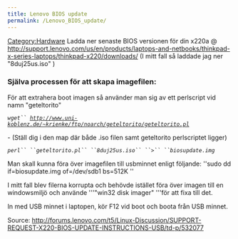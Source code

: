 ```yaml
---
title: Lenovo BIOS update
permalink: /Lenovo_BIOS_update/
---
```


[Category:Hardware](/Category:Hardware "wikilink") Ladda ner senaste
BIOS versionen för din x220a @
<http://support.lenovo.com/us/en/products/laptops-and-netbooks/thinkpad-x-series-laptops/thinkpad-x220/downloads/>
(I mitt fall så laddade jag ner "8duj25us.iso" )

### Själva processen för att skapa imagefilen:

För att extrahera boot imagen så använder man sig av ett perlscript vid
namn "geteltorito"

*`wget`` `[`http://www.uni-koblenz.de/~krienke/ftp/noarch/geteltorito/geteltorito.pl`](http://www.uni-koblenz.de/~krienke/ftp/noarch/geteltorito/geteltorito.pl)*

\- (Ställ dig i den map där både .iso filen samt geteltorito
perlscriptet ligger)

*`perl`` ``geteltorito.pl`` ``8duj25us.iso`` ``>`` ``biosupdate.img`*

Man skall kunna föra över imagefilen till usbminnet enligt följande:
''sudo dd if=biosupdate.img of=/dev/sdb1 bs=512K ''

I mitt fall blev filerna korrupta och behövde istället föra över imagen
till en windowsmiljö och använde '''"win32 disk imager" '''för att fixa
till det.

In med USB minnet i laptopen, kör F12 vid boot och boota från USB
minnet.

Source:
<http://forums.lenovo.com/t5/Linux-Discussion/SUPPORT-REQUEST-X220-BIOS-UPDATE-INSTRUCTIONS-USB/td-p/532077>